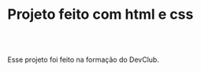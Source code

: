 <h1>Projeto feito com html e css</h1>
<br>
<br>
<p>Esse projeto foi feito na formação do DevClub.</p>
